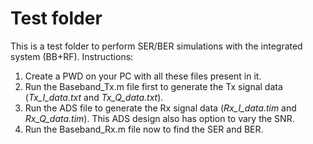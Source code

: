 # Test folder
This is a test folder to perform SER/BER simulations with the integrated system (BB+RF). 
Instructions:
1. Create a PWD on your PC with all these files present in it.
2. Run the Baseband_Tx.m file first to generate the Tx signal data (*Tx_I_data.txt* and *Tx_Q_data.txt*).
3. Run the ADS file to generate the Rx signal data (*Rx_I_data.tim* and *Rx_Q_data.tim*). This ADS design also has option to vary the SNR.
4. Run the Baseband_Rx.m file now to find the SER and BER.
